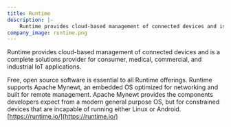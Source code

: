 ```yaml
---
title: Runtime
description: |-
    Runtime provides cloud-based management of connected devices and is a complete solutions provider for consumer, medical, commercial, and industrial IoT applications.
company_image: runtime.png
---
```

Runtime provides cloud-based management of connected devices and is a complete solutions provider for consumer, medical, commercial, and industrial IoT applications.

Free, open source software is essential to all Runtime offerings. Runtime supports Apache Mynewt, an embedded OS optimized for networking and built for remote management. Apache Mynewt provides the components developers expect from a modern general purpose OS, but for constrained devices that are incapable of running either Linux or Android. [https://runtime.io/](https://runtime.io/)

